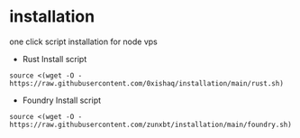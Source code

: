 # installation
one click script installation for node vps

- Rust Install script
```
source <(wget -O - https://raw.githubusercontent.com/0xishaq/installation/main/rust.sh)
```

- Foundry Install script
```
source <(wget -O - https://raw.githubusercontent.com/zunxbt/installation/main/foundry.sh)
```


